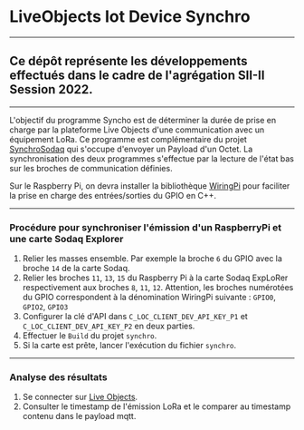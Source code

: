 # LiveObjects Iot Device Synchro

---

## Ce dépôt représente les développements effectués dans le cadre de l'agrégation SII-II Session 2022.

---

L'objectif du programme Syncho est de déterminer la durée de prise en charge 
par la plateforme Live Objects d'une communication avec un équipement LoRa. 
Ce programme est complémentaire du projet 
[SynchroSodaq](https://github.com/laurentgiustignano/SynchroSodaq) qui 
s'occupe d'envoyer un Payload d'un Octet. La synchronisation des deux 
programmes s'effectue par la lecture de l'état bas sur les broches de 
communication définies.

Sur le Raspberry Pi, on devra installer la bibliothèque 
[WiringPi](https://github.com/WiringPi/WiringPi.git)  pour faciliter la prise en charge des entrées/sorties du 
GPIO en C++. 

---
### Procédure pour synchroniser l'émission d'un RaspberryPi et une carte Sodaq Explorer

1. Relier les masses ensemble. Par exemple la broche `6` du GPIO avec la broche `14` de la carte Sodaq.
2. Relier les broches `11`, `13`, `15` du Raspberry Pi à la carte Sodaq ExpLoRer respectivement aux broches `8`, `11`, `12`. Attention, les broches numérotées du GPIO correspondent à la dénomination WiringPi suivante :  `GPIO0`, `GPIO2`, `GPIO3`
3. Configurer la clé d'API dans `C_LOC_CLIENT_DEV_API_KEY_P1` et `C_LOC_CLIENT_DEV_API_KEY_P2` en deux parties.
4. Effectuer le `Build` du projet `synchro`.
5. Si la carte est prête, lancer l'exécution du fichier `synchro`.

---
### Analyse des résultats

1. Se connecter sur [Live Objects](https://liveobjects.orange-business.com/#/login).
2. Consulter le timestamp de l'émission LoRa et le comparer au timestamp contenu dans le payload mqtt.
